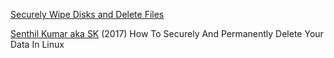
[Securely Wipe Disks and Delete Files](https://brainfucksec.github.io/securely-wipe-disks-and-delete-files)

[Senthil Kumar aka SK](https://www.ostechnix.com/securely-permanently-delete-data-linux/)
(2017) How To Securely And Permanently Delete Your Data In Linux
